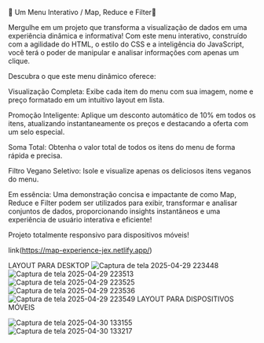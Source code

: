 🚀 Um Menu Interativo / Map, Reduce e Filter🚀

Mergulhe em um projeto que transforma a visualização de dados em uma experiência dinâmica e informativa! Com este menu interativo, construído com a agilidade do HTML, o estilo do CSS e a inteligência do JavaScript, você terá o poder de manipular e analisar informações com apenas um clique.

Descubra o que este menu dinâmico oferece:

Visualização Completa: Exibe cada item do menu com sua imagem, nome e preço formatado em um intuitivo layout em lista.

Promoção Inteligente: Aplique um desconto automático de 10% em todos os itens, atualizando instantaneamente os preços e destacando a oferta com um selo especial.

Soma Total: Obtenha o valor total de todos os itens do menu de forma rápida e precisa.

Filtro Vegano Seletivo: Isole e visualize apenas os deliciosos itens veganos do menu.

Em essência: Uma demonstração concisa e impactante de como Map, Reduce e Filter podem ser utilizados para exibir, transformar e analisar conjuntos de dados, proporcionando insights instantâneos e uma experiência de usuário interativa e eficiente!

Projeto totalmente responsivo para dispositivos móveis!

link(https://map-experience-jex.netlify.app/)


LAYOUT PARA DESKTOP
![Captura de tela 2025-04-29 223448](https://github.com/user-attachments/assets/d401126b-48dd-4fc1-b991-c8b2cd85f121)
![Captura de tela 2025-04-29 223513](https://github.com/user-attachments/assets/9f95af34-3a1b-40db-b3d3-a683607a182f)
![Captura de tela 2025-04-29 223525](https://github.com/user-attachments/assets/08ee8e7f-9086-40de-a6ee-53cbda0056b2)
![Captura de tela 2025-04-29 223536](https://github.com/user-attachments/assets/b698d26c-ce3b-4b72-acb9-008e26ccf8d8)
![Captura de tela 2025-04-29 223549](https://github.com/user-attachments/assets/b35ed8b8-1f0f-4d89-8986-9b9aee8e2f88)
LAYOUT PARA DISPOSITIVOS MÓVEIS

![Captura de tela 2025-04-30 133155](https://github.com/user-attachments/assets/d7084d29-6f49-451e-b41b-be6e65ed9c8b)
![Captura de tela 2025-04-30 133217](https://github.com/user-attachments/assets/fd7c6c50-bec0-4591-a814-12f59454e6e8)

